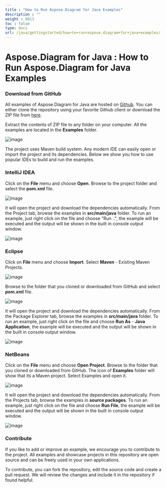 ```yaml
---
title : "How to Run Aspose.Diagram for Java Examples" 
description : "" 
weight : 8013 
toc : false
type: docs
url: /java/gettingstarted/how+to+run+aspose.diagram+for+java+examples/
---
```


# Aspose.Diagram for Java : How to Run Aspose.Diagram for Java Examples


### Download from GitHub

All examples of Aspose.Diagram for Java are hosted on [Github](https://github.com/asposediagram/Aspose.Diagram-for-Java). You can either clone the repository using your favorite Github client or download the ZIP file from [here](https://github.com/asposediagram/Aspose.Diagram-for-Java/archive/master.zip).

Extract the contents of ZIP file to any folder on your computer. All the examples are located in the **Examples** folder.

![image](18808867.png)

The project uses Maven build system. Any modern IDE can easily open or import the project and its dependencies. Below we show you how to use popular IDEs to build and run the examples.

### IntelliJ IDEA

Click on the **File** menu and choose **Open**. Browse to the project folder and select the **pom.xml** file.

![image](18808866.png)

It will open the project and download the dependencies automatically. From the Project tab, browse the examples in **src/main/java** folder. To run an example, just right click on the file and choose "Run ..", the example will be executed and the output will be shown in the built in console output window.

![image](18808865.png)

### Eclipse

Click on **File** menu and choose **Import**. Select **Maven** - Existing Maven Projects.

![image](18808864.png)

Browse to the folder that you cloned or downloaded from GitHub and select **pom.xml** file.

![image](18808871.png)

It will open the project and download the dependencies automatically. From the Package Explorer tab, browse the examples in **src/main/java** folder. To run an example, just right click on the file and choose **Run As** - **Java Application**, the example will be executed and the output will be shown in the built in console output window.

![image](18808870.png)

### NetBeans

Click on the **File** menu and choose **Open Project**. Browse to the folder that you cloned or downloaded from GitHub. The icon of **Examples** folder will show that its a Maven project. Select Examples and open it.

![image](18808869.png)

It will open the project and download the dependencies automatically. From the Projects tab, browse the examples in **source packages**. To run an example, just right click on the file and choose **Run File**, the example will be executed and the output will be shown in the built in console output window.

![image](18808868.png)

### Contribute

If you like to add or improve an example, we encourage you to contribute to the project. All examples and showcase projects in this repository are open source and can be freely used in your own applications.

To contribute, you can fork the repository, edit the source code and create a pull request. We will review the changes and include it in the repository if found helpful.

